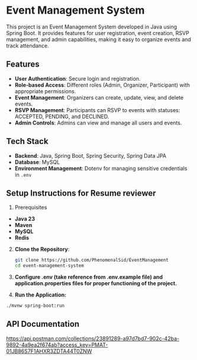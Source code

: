 # Event Management System

This project is an Event Management System developed in Java using Spring Boot. It provides features for user registration, event creation, RSVP management, and admin capabilities, making it easy to organize events and track attendance. 

## Features

- **User Authentication**: Secure login and registration.
- **Role-based Access**: Different roles (Admin, Organizer, Participant) with appropriate permissions.
- **Event Management**: Organizers can create, update, view, and delete events.
- **RSVP Management**: Participants can RSVP to events with statuses: ACCEPTED, PENDING, and DECLINED.
- **Admin Controls**: Admins can view and manage all users and events.

## Tech Stack

- **Backend**: Java, Spring Boot, Spring Security, Spring Data JPA
- **Database**: MySQL 
- **Environment Management**: Dotenv for managing sensitive credentials in `.env`

## Setup Instructions for Resume reviewer

1. Prerequisites

- **Java 23**
- **Maven**
- **MySQL**
- **Redis**

2. **Clone the Repository**:
   ```bash
   git clone https://github.com/PhenomenalSid/EventManagement
   cd event-management-system
   
3. **Configure .env (take reference from .env.example file) and application.properties files for proper functioning of the project.**

4. **Run the Application:**
 ```bash
 ./mvnw spring-boot:run
```

## API Documentation
https://api.postman.com/collections/23891289-a97d7bd7-902c-42ba-9892-4a9ea2f674ab?access_key=PMAT-01JB86S7F1AHXR3ZDTA44T0ZNW
